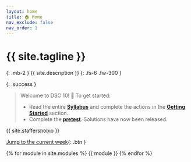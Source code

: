 ```yaml
---
layout: home
title: 🏠 Home
nav_exclude: false
nav_order: 1
---
```


# {{ site.tagline }}
{: .mb-2 }
{{ site.description }}
{: .fs-6 .fw-300 }

{: .success }
> Welcome to DSC 10! 👋 To get started:
> - Read the entire [**Syllabus**](syllabus) and complete the actions in the [**Getting Started**](syllabus#-getting-started) section.
> - Complete the [**pretest**](https://practice.dsc10.com/pretest). Solutions have now been released.

{{ site.staffersnobio }}

<!-- Below, you can open "static" versions of each lecture by clicking the ✏️ emojis and watch podcasts by clicking the 🎥 emojis. -->

[Jump to the current week](#week-1-python-basics){: .btn }

{% for module in site.modules %}
{{ module }}
{% endfor %}